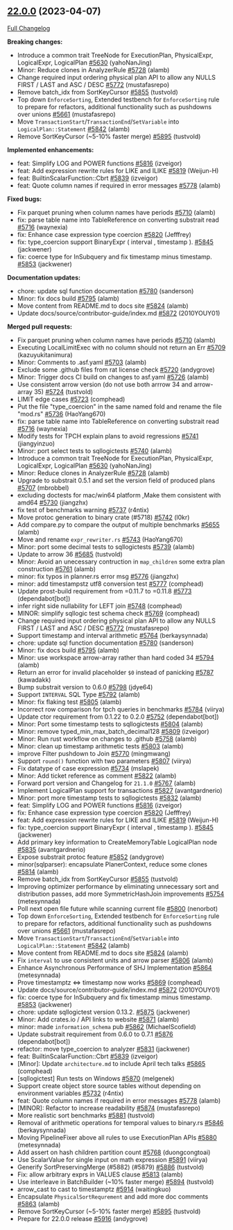 <!---
  Licensed to the Apache Software Foundation (ASF) under one
  or more contributor license agreements.  See the NOTICE file
  distributed with this work for additional information
  regarding copyright ownership.  The ASF licenses this file
  to you under the Apache License, Version 2.0 (the
  "License"); you may not use this file except in compliance
  with the License.  You may obtain a copy of the License at

    http://www.apache.org/licenses/LICENSE-2.0

  Unless required by applicable law or agreed to in writing,
  software distributed under the License is distributed on an
  "AS IS" BASIS, WITHOUT WARRANTIES OR CONDITIONS OF ANY
  KIND, either express or implied.  See the License for the
  specific language governing permissions and limitations
  under the License.
-->

## [22.0.0](https://github.com/apache/arrow-datafusion/tree/22.0.0) (2023-04-07)

[Full Changelog](https://github.com/apache/arrow-datafusion/compare/21.1.0...22.0.0)

**Breaking changes:**

- Introduce a common trait TreeNode for ExecutionPlan, PhysicalExpr, LogicalExpr, LogicalPlan [#5630](https://github.com/apache/arrow-datafusion/pull/5630) (yahoNanJing)
- Minor: Reduce clones in AnalyzerRule [#5728](https://github.com/apache/arrow-datafusion/pull/5728) (alamb)
- Change required input ordering physical plan API to allow any NULLS FIRST / LAST and ASC / DESC [#5772](https://github.com/apache/arrow-datafusion/pull/5772) (mustafasrepo)
- Remove batch_idx from SortKeyCursor [#5855](https://github.com/apache/arrow-datafusion/pull/5855) (tustvold)
- Top down `EnforceSorting`, Extended testbench for `EnforceSorting` rule to prepare for refactors, additional functionality such as pushdowns over unions [#5661](https://github.com/apache/arrow-datafusion/pull/5661) (mustafasrepo)
- Move `TransactionStart`/`TransactionEnd`/`SetVariable` into `LogicalPlan::Statement` [#5842](https://github.com/apache/arrow-datafusion/pull/5842) (alamb)
- Remove SortKeyCursor (~5-10% faster merge) [#5895](https://github.com/apache/arrow-datafusion/pull/5895) (tustvold)

**Implemented enhancements:**

- feat: Simplify LOG and POWER functions [#5816](https://github.com/apache/arrow-datafusion/pull/5816) (izveigor)
- feat: Add expression rewrite rules for LIKE and ILIKE [#5819](https://github.com/apache/arrow-datafusion/pull/5819) (Weijun-H)
- feat: BuiltinScalarFunction::Cbrt [#5839](https://github.com/apache/arrow-datafusion/pull/5839) (izveigor)
- feat: Quote column names if required in error messages [#5778](https://github.com/apache/arrow-datafusion/pull/5778) (alamb)

**Fixed bugs:**

- Fix parquet pruning when column names have periods [#5710](https://github.com/apache/arrow-datafusion/pull/5710) (alamb)
- fix: parse table name into TableReference on converting substrait read [#5716](https://github.com/apache/arrow-datafusion/pull/5716) (waynexia)
- fix: Enhance case expression type coercion [#5820](https://github.com/apache/arrow-datafusion/pull/5820) (Jefffrey)
- fix: type_coercion support BinaryExpr ( interval , timestamp ). [#5845](https://github.com/apache/arrow-datafusion/pull/5845) (jackwener)
- fix: coerce type for InSubquery and fix timestamp minus timestamp. [#5853](https://github.com/apache/arrow-datafusion/pull/5853) (jackwener)

**Documentation updates:**

- chore: update sql function documentation [#5780](https://github.com/apache/arrow-datafusion/pull/5780) (sanderson)
- Minor: fix docs build [#5795](https://github.com/apache/arrow-datafusion/pull/5795) (alamb)
- Move content from README.md to docs site [#5824](https://github.com/apache/arrow-datafusion/pull/5824) (alamb)
- Update docs/source/contributor-guide/index.md [#5872](https://github.com/apache/arrow-datafusion/pull/5872) (2010YOUY01)

**Merged pull requests:**

- Fix parquet pruning when column names have periods [#5710](https://github.com/apache/arrow-datafusion/pull/5710) (alamb)
- Executing LocalLimitExec with no column should not return an Err [#5709](https://github.com/apache/arrow-datafusion/pull/5709) (kazuyukitanimura)
- Minor: Comments to .asf.yaml [#5703](https://github.com/apache/arrow-datafusion/pull/5703) (alamb)
- Exclude some .github files from rat license check [#5720](https://github.com/apache/arrow-datafusion/pull/5720) (andygrove)
- Minor: Trigger docs CI build on changes to asf.yaml [#5726](https://github.com/apache/arrow-datafusion/pull/5726) (alamb)
- Use consistent arrow version (do not use both arrrow 34 and arrow-array 35) [#5724](https://github.com/apache/arrow-datafusion/pull/5724) (tustvold)
- LIMIT edge cases [#5723](https://github.com/apache/arrow-datafusion/pull/5723) (comphead)
- Put the file "type_coercion" in the same named fold and rename the file "mod.rs" [#5736](https://github.com/apache/arrow-datafusion/pull/5736) (HaoYang670)
- fix: parse table name into TableReference on converting substrait read [#5716](https://github.com/apache/arrow-datafusion/pull/5716) (waynexia)
- Modify tests for TPCH explain plans to avoid regressions [#5741](https://github.com/apache/arrow-datafusion/pull/5741) (jiangyinzuo)
- Minor: port select tests to sqllogictests [#5740](https://github.com/apache/arrow-datafusion/pull/5740) (alamb)
- Introduce a common trait TreeNode for ExecutionPlan, PhysicalExpr, LogicalExpr, LogicalPlan [#5630](https://github.com/apache/arrow-datafusion/pull/5630) (yahoNanJing)
- Minor: Reduce clones in AnalyzerRule [#5728](https://github.com/apache/arrow-datafusion/pull/5728) (alamb)
- Upgrade to substrait 0.5.1 and set the version field of produced plans [#5707](https://github.com/apache/arrow-datafusion/pull/5707) (mbrobbel)
- excluding doctests for mac/win64 platform ,Make them consistent with amd64 [#5730](https://github.com/apache/arrow-datafusion/pull/5730) (jiangzhx)
- fix test of benchmarks warning [#5737](https://github.com/apache/arrow-datafusion/pull/5737) (r4ntix)
- Move protoc generation to binary crate (#5718) [#5742](https://github.com/apache/arrow-datafusion/pull/5742) (l0kr)
- Add compare.py to compare the output of multiple benchmarks [#5655](https://github.com/apache/arrow-datafusion/pull/5655) (alamb)
- Move and rename `expr_rewriter.rs` [#5743](https://github.com/apache/arrow-datafusion/pull/5743) (HaoYang670)
- Minor: port some decimal tests to sqllogictests [#5739](https://github.com/apache/arrow-datafusion/pull/5739) (alamb)
- Update to arrow 36 [#5685](https://github.com/apache/arrow-datafusion/pull/5685) (tustvold)
- Minor: Avoid an unecessary contruction in `map_children` some extra plan construction [#5761](https://github.com/apache/arrow-datafusion/pull/5761) (alamb)
- minor: fix typos in planner.rs error msg [#5776](https://github.com/apache/arrow-datafusion/pull/5776) (jiangzhx)
- minor: add timestampstz utf8 conversion test [#5777](https://github.com/apache/arrow-datafusion/pull/5777) (comphead)
- Update prost-build requirement from =0.11.7 to =0.11.8 [#5773](https://github.com/apache/arrow-datafusion/pull/5773) (dependabot[bot])
- infer right side nullability for LEFT join [#5748](https://github.com/apache/arrow-datafusion/pull/5748) (comphead)
- MINOR: simplify sqllogic test schema check [#5769](https://github.com/apache/arrow-datafusion/pull/5769) (comphead)
- Change required input ordering physical plan API to allow any NULLS FIRST / LAST and ASC / DESC [#5772](https://github.com/apache/arrow-datafusion/pull/5772) (mustafasrepo)
- Support timestamp and interval arithmetic [#5764](https://github.com/apache/arrow-datafusion/pull/5764) (berkaysynnada)
- chore: update sql function documentation [#5780](https://github.com/apache/arrow-datafusion/pull/5780) (sanderson)
- Minor: fix docs build [#5795](https://github.com/apache/arrow-datafusion/pull/5795) (alamb)
- Minor: use workspace arrow-array rather than hard coded 34 [#5794](https://github.com/apache/arrow-datafusion/pull/5794) (alamb)
- Return an error for invalid placeholder `$0` instead of panicking [#5787](https://github.com/apache/arrow-datafusion/pull/5787) (kawadakk)
- Bump substrait version to 0.6.0 [#5798](https://github.com/apache/arrow-datafusion/pull/5798) (jdye64)
- Support `INTERVAL` SQL Type [#5792](https://github.com/apache/arrow-datafusion/pull/5792) (alamb)
- Minor: fix flaking test [#5805](https://github.com/apache/arrow-datafusion/pull/5805) (alamb)
- Incorrect row comparison for tpch queries in benchmarks [#5784](https://github.com/apache/arrow-datafusion/pull/5784) (viirya)
- Update ctor requirement from 0.1.22 to 0.2.0 [#5752](https://github.com/apache/arrow-datafusion/pull/5752) (dependabot[bot])
- Minor: Port some timestamp tests to sqllogictests [#5804](https://github.com/apache/arrow-datafusion/pull/5804) (alamb)
- Minor: remove typed_min_max_batch_decimal128 [#5809](https://github.com/apache/arrow-datafusion/pull/5809) (izveigor)
- Minor: Run rust workflow on changes to .github [#5758](https://github.com/apache/arrow-datafusion/pull/5758) (alamb)
- Minor: clean up timestamp arithmetic tests [#5803](https://github.com/apache/arrow-datafusion/pull/5803) (alamb)
- improve Filter pushdown to Join [#5770](https://github.com/apache/arrow-datafusion/pull/5770) (mingmwang)
- Support `round()` function with two parameters [#5807](https://github.com/apache/arrow-datafusion/pull/5807) (viirya)
- Fix datatype of case expression [#5734](https://github.com/apache/arrow-datafusion/pull/5734) (mslapek)
- Minor: Add ticket reference as comment [#5822](https://github.com/apache/arrow-datafusion/pull/5822) (alamb)
- Forward port version and Changelog for `21.1.0` [#5767](https://github.com/apache/arrow-datafusion/pull/5767) (alamb)
- Implement LogicalPlan support for transactions [#5827](https://github.com/apache/arrow-datafusion/pull/5827) (avantgardnerio)
- Minor: port more timestamp tests to sqllogictests [#5832](https://github.com/apache/arrow-datafusion/pull/5832) (alamb)
- feat: Simplify LOG and POWER functions [#5816](https://github.com/apache/arrow-datafusion/pull/5816) (izveigor)
- fix: Enhance case expression type coercion [#5820](https://github.com/apache/arrow-datafusion/pull/5820) (Jefffrey)
- feat: Add expression rewrite rules for LIKE and ILIKE [#5819](https://github.com/apache/arrow-datafusion/pull/5819) (Weijun-H)
- fix: type_coercion support BinaryExpr ( interval , timestamp ). [#5845](https://github.com/apache/arrow-datafusion/pull/5845) (jackwener)
- Add primary key information to CreateMemoryTable LogicalPlan node [#5835](https://github.com/apache/arrow-datafusion/pull/5835) (avantgardnerio)
- Expose substrait protoc feature [#5852](https://github.com/apache/arrow-datafusion/pull/5852) (andygrove)
- minor(sqlparser): encapsulate PlanerContext, reduce some clones [#5814](https://github.com/apache/arrow-datafusion/pull/5814) (alamb)
- Remove batch_idx from SortKeyCursor [#5855](https://github.com/apache/arrow-datafusion/pull/5855) (tustvold)
- Improving optimizer performance by eliminating unnecessary sort and distribution passes, add more SymmetricHashJoin improvements [#5754](https://github.com/apache/arrow-datafusion/pull/5754) (metesynnada)
- Poll next open file future while scanning current file [#5800](https://github.com/apache/arrow-datafusion/pull/5800) (nenorbot)
- Top down `EnforceSorting`, Extended testbench for `EnforceSorting` rule to prepare for refactors, additional functionality such as pushdowns over unions [#5661](https://github.com/apache/arrow-datafusion/pull/5661) (mustafasrepo)
- Move `TransactionStart`/`TransactionEnd`/`SetVariable` into `LogicalPlan::Statement` [#5842](https://github.com/apache/arrow-datafusion/pull/5842) (alamb)
- Move content from README.md to docs site [#5824](https://github.com/apache/arrow-datafusion/pull/5824) (alamb)
- Fix `interval` to use consistent units and arrow parser [#5806](https://github.com/apache/arrow-datafusion/pull/5806) (alamb)
- Enhance Asynchronous Performance of SHJ Implementation [#5864](https://github.com/apache/arrow-datafusion/pull/5864) (metesynnada)
- Prove timestamptz <=> timestamp now works [#5869](https://github.com/apache/arrow-datafusion/pull/5869) (comphead)
- Update docs/source/contributor-guide/index.md [#5872](https://github.com/apache/arrow-datafusion/pull/5872) (2010YOUY01)
- fix: coerce type for InSubquery and fix timestamp minus timestamp. [#5853](https://github.com/apache/arrow-datafusion/pull/5853) (jackwener)
- chore: update sqllogictest version 0.13.2. [#5875](https://github.com/apache/arrow-datafusion/pull/5875) (jackwener)
- Minor: Add crates.io / API links to website [#5871](https://github.com/apache/arrow-datafusion/pull/5871) (alamb)
- minor: made `information_schema` pub [#5862](https://github.com/apache/arrow-datafusion/pull/5862) (MichaelScofield)
- Update substrait requirement from 0.6.0 to 0.7.1 [#5876](https://github.com/apache/arrow-datafusion/pull/5876) (dependabot[bot])
- refactor: move type_coercion to analyzer [#5831](https://github.com/apache/arrow-datafusion/pull/5831) (jackwener)
- feat: BuiltinScalarFunction::Cbrt [#5839](https://github.com/apache/arrow-datafusion/pull/5839) (izveigor)
- [Minor]: Update `architecture.md` to include April tech talks [#5865](https://github.com/apache/arrow-datafusion/pull/5865) (comphead)
- [sqllogictest] Run tests on Windows [#5870](https://github.com/apache/arrow-datafusion/pull/5870) (melgenek)
- Support create object store source tables without depending on environment variables [#5732](https://github.com/apache/arrow-datafusion/pull/5732) (r4ntix)
- feat: Quote column names if required in error messages [#5778](https://github.com/apache/arrow-datafusion/pull/5778) (alamb)
- [MINOR]: Refactor to increase readability [#5874](https://github.com/apache/arrow-datafusion/pull/5874) (mustafasrepo)
- More realistic sort benchmarks [#5881](https://github.com/apache/arrow-datafusion/pull/5881) (tustvold)
- Removal of arithmetic operations for temporal values to binary.rs [#5846](https://github.com/apache/arrow-datafusion/pull/5846) (berkaysynnada)
- Moving PipelineFixer above all rules to use ExecutionPlan APIs [#5880](https://github.com/apache/arrow-datafusion/pull/5880) (metesynnada)
- Add assert on hash children partition count [#5768](https://github.com/apache/arrow-datafusion/pull/5768) (duongcongtoai)
- Use ScalarValue for single input on math expression [#5891](https://github.com/apache/arrow-datafusion/pull/5891) (viirya)
- Generify SortPreservingMerge (#5882) (#5879) [#5886](https://github.com/apache/arrow-datafusion/pull/5886) (tustvold)
- Fix: allow arbitrary exprs in VALUES clause [#5813](https://github.com/apache/arrow-datafusion/pull/5813) (alamb)
- Use interleave in BatchBuilder (~10% faster merge) [#5894](https://github.com/apache/arrow-datafusion/pull/5894) (tustvold)
- arrow_cast to cast to timestamptz [#5914](https://github.com/apache/arrow-datafusion/pull/5914) (waitingkuo)
- Encapsulate `PhysicalSortRequrement` and add more doc comments [#5863](https://github.com/apache/arrow-datafusion/pull/5863) (alamb)
- Remove SortKeyCursor (~5-10% faster merge) [#5895](https://github.com/apache/arrow-datafusion/pull/5895) (tustvold)
- Prepare for 22.0.0 release [#5916](https://github.com/apache/arrow-datafusion/pull/5916) (andygrove)
